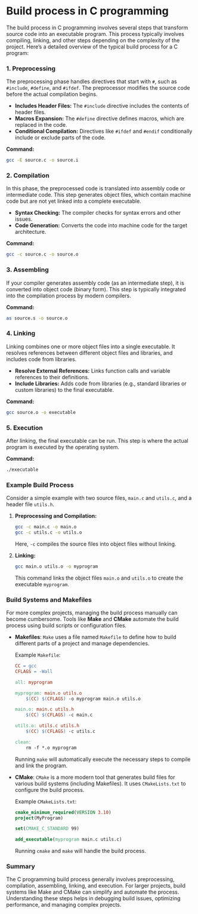 # Build process in C programming
The build process in C programming involves several steps that transform source code into an executable program. This process typically involves compiling, linking, and other steps depending on the complexity of the project. Here’s a detailed overview of the typical build process for a C program:

### 1. **Preprocessing**

The preprocessing phase handles directives that start with `#`, such as `#include`, `#define`, and `#ifdef`. The preprocessor modifies the source code before the actual compilation begins.

- **Includes Header Files:** The `#include` directive includes the contents of header files.
- **Macros Expansion:** The `#define` directive defines macros, which are replaced in the code.
- **Conditional Compilation:** Directives like `#ifdef` and `#endif` conditionally include or exclude parts of the code.

**Command:**
```bash
gcc -E source.c -o source.i
```

### 2. **Compilation**

In this phase, the preprocessed code is translated into assembly code or intermediate code. This step generates object files, which contain machine code but are not yet linked into a complete executable.

- **Syntax Checking:** The compiler checks for syntax errors and other issues.
- **Code Generation:** Converts the code into machine code for the target architecture.

**Command:**
```bash
gcc -c source.c -o source.o
```

### 3. **Assembling**

If your compiler generates assembly code (as an intermediate step), it is converted into object code (binary form). This step is typically integrated into the compilation process by modern compilers.

**Command:**
```bash
as source.s -o source.o
```

### 4. **Linking**

Linking combines one or more object files into a single executable. It resolves references between different object files and libraries, and includes code from libraries.

- **Resolve External References:** Links function calls and variable references to their definitions.
- **Include Libraries:** Adds code from libraries (e.g., standard libraries or custom libraries) to the final executable.

**Command:**
```bash
gcc source.o -o executable
```

### 5. **Execution**

After linking, the final executable can be run. This step is where the actual program is executed by the operating system.

**Command:**
```bash
./executable
```

### Example Build Process

Consider a simple example with two source files, `main.c` and `utils.c`, and a header file `utils.h`.

1. **Preprocessing and Compilation:**
   ```bash
   gcc -c main.c -o main.o
   gcc -c utils.c -o utils.o
   ```

   Here, `-c` compiles the source files into object files without linking.

2. **Linking:**
   ```bash
   gcc main.o utils.o -o myprogram
   ```

   This command links the object files `main.o` and `utils.o` to create the executable `myprogram`.

### Build Systems and Makefiles

For more complex projects, managing the build process manually can become cumbersome. Tools like **Make** and **CMake** automate the build process using build scripts or configuration files.

- **Makefiles**: `Make` uses a file named `Makefile` to define how to build different parts of a project and manage dependencies.

  Example `Makefile`:
  ```makefile
  CC = gcc
  CFLAGS = -Wall

  all: myprogram

  myprogram: main.o utils.o
      $(CC) $(CFLAGS) -o myprogram main.o utils.o

  main.o: main.c utils.h
      $(CC) $(CFLAGS) -c main.c

  utils.o: utils.c utils.h
      $(CC) $(CFLAGS) -c utils.c

  clean:
      rm -f *.o myprogram
  ```

  Running `make` will automatically execute the necessary steps to compile and link the program.

- **CMake**: `CMake` is a more modern tool that generates build files for various build systems (including Makefiles). It uses `CMakeLists.txt` to configure the build process.

  Example `CMakeLists.txt`:
  ```cmake
  cmake_minimum_required(VERSION 3.10)
  project(MyProgram)

  set(CMAKE_C_STANDARD 99)

  add_executable(myprogram main.c utils.c)
  ```

  Running `cmake` and `make` will handle the build process.

### Summary

The C programming build process generally involves preprocessing, compilation, assembling, linking, and execution. For larger projects, build systems like Make and CMake can simplify and automate the process. Understanding these steps helps in debugging build issues, optimizing performance, and managing complex projects.